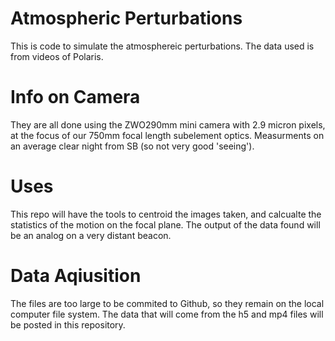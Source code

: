 # Atmospheric Perturbations
This is code to simulate the atmosphereic perturbations. The data used is from videos of Polaris.
# Info on Camera 
They are all done using the ZWO290mm mini camera with 2.9 micron pixels, at the focus of our 750mm focal length subelement optics. Measurments on an average clear night from SB (so not very good 'seeing').
# Uses
This repo will have the tools to centroid the images taken, and calcualte the statistics of the motion on the focal plane. 
The output of the data found will be an analog on a very distant beacon.
# Data Aqiusition
The files are too large to be commited to Github, so they remain on the local computer file system. The data that will come from the h5 and mp4 files will be posted in this repository.
